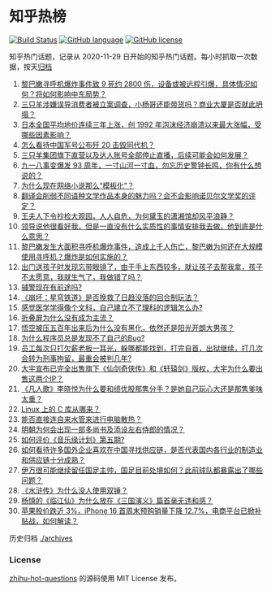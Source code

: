 # 知乎热榜
[![Build Status](https://github.com/ToWeLong/zhihu-hot-questions/workflows/CI/badge.svg)](https://github.com/ToWeLong/zhihu-hot-questions/actions)
[![GitHub language](https://img.shields.io/badge/language-golang-orange.svg)](https://golang.org/)
[![GitHub license](https://img.shields.io/github/license/ToWeLong/zhihu-hot-questions)](https://github.com/ToWeLong/zhihu-hot-questions/blob/main/LICENSE)

知乎热门话题，记录从 2020-11-29 日开始的知乎热门话题。每小时抓取一次数据，按天[归档](./archives)

<!-- BEGIN -->

1. [黎巴嫩寻呼机爆炸事件致 9 死约 2800 伤，设备或被远程引爆，具体情况如何？将如何影响中东局势？](https://www.zhihu.com/question/667458569)
1. [三只羊涉嫌误导消费者被立案调查，小杨哥还能带货吗？商业大厦是否就此坍塌？](https://www.zhihu.com/question/667392663)
1. [日本全国平均地价连续三年上涨，创 1992 年泡沫经济崩溃以来最大涨幅，受哪些因素影响？](https://www.zhihu.com/question/667416501)
1. [怎么看待中国军号公布歼 20 击毁同代机？](https://www.zhihu.com/question/667342670)
1. [三只羊集团旗下直营以及达人账号全部停止直播，后续可能会如何发展？](https://www.zhihu.com/question/667425865)
1. [九一八事变爆发 93 周年，一寸山河一寸血，勿忘历史警钟长鸣，你有什么想说的？](https://www.zhihu.com/question/667460340)
1. [为什么现在网络小说那么“模板化”？](https://www.zhihu.com/question/667054504)
1. [翻译会削弱不同语种文学作品本身的魅力吗？会不会影响诺贝尔文学奖的评定？](https://www.zhihu.com/question/666925124)
1. [王夫人下令抄检大观园，人人自危，为何黛玉的潇湘馆却风平浪静？](https://www.zhihu.com/question/657211349)
1. [领导说他很看好我，但是一直没有什么实质性的事情安排我去做，他到底是什么意思？](https://www.zhihu.com/question/666993820)
1. [黎巴嫩发生大面积寻呼机爆炸事件，造成上千人伤亡，黎巴嫩为何还在大规模使用寻呼机？爆炸是如何实施的？](https://www.zhihu.com/question/667464151)
1. [出门送孩子时发现忘带眼镜了，由于手上东西较多，就让孩子去帮我拿，孩子不太愿意，我就生气了，我做错了吗？](https://www.zhihu.com/question/666936891)
1. [辅警现在有前途吗?](https://www.zhihu.com/question/658005867)
1. [《崩坏：星穹铁道》是否挽救了日趋没落的回合制玩法？](https://www.zhihu.com/question/667257243)
1. [感觉医学学得像个文科，自己建立不了理科的逻辑怎么办?](https://www.zhihu.com/question/656713758)
1. [折叠屏为什么没有成为主流？](https://www.zhihu.com/question/630261062)
1. [悟空被压五百年出来后为什么没有黑化，依然还是阳光开朗大男孩？](https://www.zhihu.com/question/667118587)
1. [为什么程序员总是发现不了自己的Bug?](https://www.zhihu.com/question/587995936)
1. [员工每次只打欠薪老板一耳光，躲哪都能找到，打完自首，出狱继续，打几次会转为刑事拘留，最重会被判几年?](https://www.zhihu.com/question/661147305)
1. [大宇宣布已完全出售旗下《仙剑奇侠传》和《轩辕剑》版权，大宇为什么要出售这两个IP？](https://www.zhihu.com/question/666914201)
1. [《凡人歌》李晓悦为什么要和绩优股那隽分手？是她自己玩心大还是那隽爹味太重？](https://www.zhihu.com/question/666292121)
1. [Linux 上的 C 库从哪来？](https://www.zhihu.com/question/666885012)
1. [能否直接连自来水管来进行电脑散热？](https://www.zhihu.com/question/605429167)
1. [明朝为何会出现一部多尚书及添设左右侍郎的情况？](https://www.zhihu.com/question/410247944)
1. [如何评价《音乐缘计划》第五期?](https://www.zhihu.com/question/667266847)
1. [如何看待许多国外企业喜欢在中国寻找供应链，是否代表国内各行业的制造业和供应链十分成熟？](https://www.zhihu.com/question/667400293)
1. [伊万很可能继续留任国足主帅，国足目前处境如何？此前球队都暴露出了哪些问题？](https://www.zhihu.com/question/667328052)
1. [《水浒传》为什么没人使用双锤？](https://www.zhihu.com/question/660250390)
1. [杨慎的《临江仙》为什么放在《三国演义》篇首毫无违和感？](https://www.zhihu.com/question/393296286)
1. [苹果股价跌近 3%，iPhone 16 首周末预购销量下降 12.7%，电商平台已掀补贴战，如何解读？](https://www.zhihu.com/question/667379411)

<!-- END -->

历史归档 [./archives](./archives)


### License
[zhihu-hot-questions](https://github.com/towelong/zhihu-hot-questions) 的源码使用 MIT License 发布。